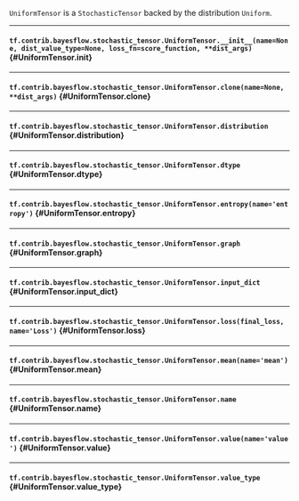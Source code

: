 `UniformTensor` is a `StochasticTensor` backed by the distribution `Uniform`.
- - -

#### `tf.contrib.bayesflow.stochastic_tensor.UniformTensor.__init__(name=None, dist_value_type=None, loss_fn=score_function, **dist_args)` {#UniformTensor.__init__}




- - -

#### `tf.contrib.bayesflow.stochastic_tensor.UniformTensor.clone(name=None, **dist_args)` {#UniformTensor.clone}




- - -

#### `tf.contrib.bayesflow.stochastic_tensor.UniformTensor.distribution` {#UniformTensor.distribution}




- - -

#### `tf.contrib.bayesflow.stochastic_tensor.UniformTensor.dtype` {#UniformTensor.dtype}




- - -

#### `tf.contrib.bayesflow.stochastic_tensor.UniformTensor.entropy(name='entropy')` {#UniformTensor.entropy}




- - -

#### `tf.contrib.bayesflow.stochastic_tensor.UniformTensor.graph` {#UniformTensor.graph}




- - -

#### `tf.contrib.bayesflow.stochastic_tensor.UniformTensor.input_dict` {#UniformTensor.input_dict}




- - -

#### `tf.contrib.bayesflow.stochastic_tensor.UniformTensor.loss(final_loss, name='Loss')` {#UniformTensor.loss}




- - -

#### `tf.contrib.bayesflow.stochastic_tensor.UniformTensor.mean(name='mean')` {#UniformTensor.mean}




- - -

#### `tf.contrib.bayesflow.stochastic_tensor.UniformTensor.name` {#UniformTensor.name}




- - -

#### `tf.contrib.bayesflow.stochastic_tensor.UniformTensor.value(name='value')` {#UniformTensor.value}




- - -

#### `tf.contrib.bayesflow.stochastic_tensor.UniformTensor.value_type` {#UniformTensor.value_type}




